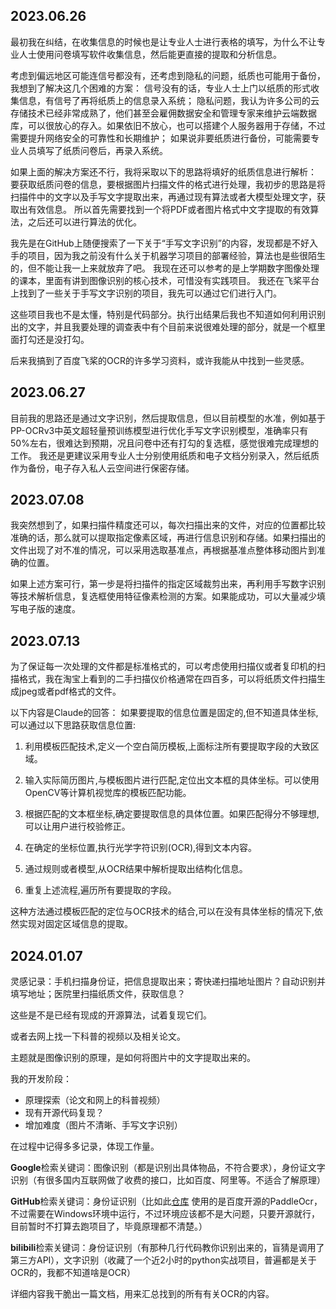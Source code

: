 ## 2023.06.26

最初我在纠结，在收集信息的时候也是让专业人士进行表格的填写，为什么不让专业人士使用问卷填写软件收集信息，然后能更直接的提取和分析信息。

考虑到偏远地区可能连信号都没有，还考虑到隐私的问题，纸质也可能用于备份，我想到了解决这几个困难的方案：
信号没有的话，专业人士上门以纸质的形式收集信息，有信号了再将纸质上的信息录入系统；
隐私问题，我认为许多公司的云存储技术已经非常成熟了，他们甚至会雇佣数据安全和管理专家来维护云端数据库，可以很放心的存入。如果依旧不放心，也可以搭建个人服务器用于存储，不过需要提升网络安全的可靠性和长期维护；
如果说非要纸质进行备份，可能需要专业人员填写了纸质问卷后，再录入系统。

如果上面的解决方案还不行，我将采取以下的思路将填好的纸质信息进行解析：
要获取纸质问卷的信息，要根据图片扫描文件的格式进行处理，我初步的思路是将扫描件中的文字以及手写文字提取出来，再通过现有算法或者大模型处理文字，获取出有效信息。
所以首先需要找到一个将PDF或者图片格式中文字提取的有效算法，之后还可以进行算法的优化。

我先是在GitHub上随便搜索了一下关于“手写文字识别”的内容，发现都是不好入手的项目，因为我之前没有什么关于机器学习项目的部署经验，算法也是些很陌生的，但不能让我一上来就放弃了吧。
我现在还可以参考的是上学期数字图像处理的课本，里面有讲到图像识别的核心技术，可惜没有实践项目。
我还在飞桨平台上找到了一些关于手写文字识别的项目，我先可以通过它们进行入门。

这些项目我也不是太懂，特别是代码部分。执行出结果后我也不知道如何利用识别出的文字，并且我要处理的调查表中有个目前来说很难处理的部分，就是一个框里面打勾还是没打勾。

后来我搞到了百度飞桨的OCR的许多学习资料，或许我能从中找到一些灵感。

## 2023.06.27

目前我的思路还是通过文字识别，然后提取信息，但以目前模型的水准，例如基于PP-OCRv3中英文超轻量预训练模型进行优化手写文字识别模型，准确率只有50%左右，很难达到预期，况且问卷中还有打勾的复选框，感觉很难完成理想的工作。
我还是更建议采用专业人士分别使用纸质和电子文档分别录入，然后纸质作为备份，电子存入私人云空间进行保密存储。

## 2023.07.08

我突然想到了，如果扫描件精度还可以，每次扫描出来的文件，对应的位置都比较准确的话，那么就可以提取指定像素区域，再进行信息识别和存储。如果扫描出的文件出现了对不准的情况，可以采用选取基准点，再根据基准点整体移动图片到准确的位置。

如果上述方案可行，第一步是将扫描件的指定区域裁剪出来，再利用手写数字识别等技术解析信息，复选框使用特征像素检测的方案。如果能成功，可以大量减少填写电子版的速度。

## 2023.07.13

为了保证每一次处理的文件都是标准格式的，可以考虑使用扫描仪或者复印机的扫描格式，我在淘宝上看到的二手扫描仪价格通常在四百多，可以将纸质文件扫描生成jpeg或者pdf格式的文件。

以下内容是Claude的回答：
如果要提取的信息位置是固定的,但不知道具体坐标,可以通过以下思路获取信息位置:

1. 利用模板匹配技术,定义一个空白简历模板,上面标注所有要提取字段的大致区域。

2. 输入实际简历图片,与模板图片进行匹配,定位出文本框的具体坐标。可以使用OpenCV等计算机视觉库的模板匹配功能。

3. 根据匹配的文本框坐标,确定要提取信息的具体位置。如果匹配得分不够理想,可以让用户进行校验修正。

4. 在确定的坐标位置,执行光学字符识别(OCR),得到文本内容。

5. 通过规则或者模型,从OCR结果中解析提取出结构化信息。

6. 重复上述流程,遍历所有要提取的字段。

这种方法通过模板匹配的定位与OCR技术的结合,可以在没有具体坐标的情况下,依然实现对固定区域信息的提取。

## 2024.01.07

灵感记录：手机扫描身份证，把信息提取出来；寄快递扫描地址图片？自动识别并填写地址；医院里扫描纸质文件，获取信息？

这些是不是已经有现成的开源算法，试着复现它们。

或者去网上找一下科普的视频以及相关论文。

主题就是图像识别的原理，是如何将图片中的文字提取出来的。



我的开发阶段：

- 原理探索（论文和网上的科普视频）
- 现有开源代码复现？
- 增加难度（图片不清晰、手写文字识别）

在过程中记得多多记录，体现工作量。



**Google**检索关键词：图像识别（都是识别出具体物品，不符合要求），身份证文字识别（有很多国内互联网做了收费的接口，比如百度、阿里等。不适合了解原理）

**GitHub**检索关键词：身份证识别（比如此[仓库](https://github.com/isee15/Card-Ocr) 使用的是百度开源的PaddleOcr，不过需要在Windows环境中运行，不过环境应该都不是大问题，只要开源就行，目前暂时不打算去跑项目了，毕竟原理都不清楚。）

**bilibili**检索关键词：身份证识别（有那种几行代码教你识别出来的，盲猜是调用了第三方API），文字识别（收藏了一个近2小时的python实战项目，普遍都是关于OCR的，我都不知道啥是OCR）



详细内容我干脆出一篇文档，用来汇总找到的所有有关OCR的内容。
